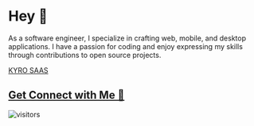 # Hey 👋
As a software engineer, I specialize in crafting web, mobile, and desktop applications. I have a passion for coding and enjoy expressing my skills through contributions to open source projects.

[KYRO SAAS](https://github.com/balaji-kyro)

## [Get Connect with Me 🚀](https://linktr.ee/BalaG)

![visitors](https://visitor-badge.laobi.icu/badge?page_id=balaji-sivasakthi.balaji-sivasakthi) 
